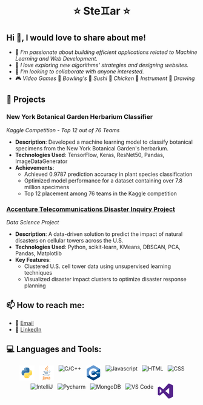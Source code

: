 <div id="header" align="center">
  <h1> 
     ⭐ Ste♊ar ⭐
  </h1>
</div>

## Hi 👋, I would love to share about me!
- 👩 *I'm passionate about building efficient applications related to Machine Learning and Web Development.*
- 🌺 *I love exploring new algorithms' strategies and designing websites.*
- 🌱 *I'm looking to collaborate with anyone interested.*
- 🎮 *Video Games* 🎳 *Bowling's* 🍣 *Sushi* 🍗 *Chicken* 🎹 *Instrument* 🎨 *Drawing*

## 🚀 Projects

### New York Botanical Garden Herbarium Classifier
*Kaggle Competition - Top 12 out of 76 Teams*

- **Description**: Developed a machine learning model to classify botanical specimens from the New York Botanical Garden's herbarium.
- **Technologies Used**: TensorFlow, Keras, ResNet50, Pandas, ImageDataGenerator
- **Achievements**:
  - Achieved 0.9787 prediction accuracy in plant species classification
  - Optimized model performance for a dataset containing over 7.8 million specimens
  - Top 12 placement among 76 teams in the Kaggle competition
   
### [Accenture Telecommunications Disaster Inquiry Project](https://github.com/crysstella/Telecommunications-Disaster-Inquiry.git)
*Data Science Project*

- **Description**: A data-driven solution to predict the impact of natural disasters on cellular towers across the U.S.
- **Technologies Used**: Python, scikit-learn, KMeans, DBSCAN, PCA, Pandas, Matplotlib
- **Key Features**:
  - Clustered U.S. cell tower data using unsupervised learning techniques
  - Visualized disaster impact clusters to optimize disaster response planning
    
## 📫 How to reach me: 
- 📧 [Email](mailto:stellar.nguyenvva@gmail.com)
- 🔗 [LinkedIn](https://www.linkedin.com/in/stelalrnguyenvvan/)

## 💻 Languages and Tools:
<p align="center">
    <img src="https://raw.githubusercontent.com/github/explore/80688e429a7d4ef2fca1e82350fe8e3517d3494d/topics/python/python.png" alt="Python" height="40" style="vertical-align:top; margin:4px">
    <img src="https://raw.githubusercontent.com/github/explore/80688e429a7d4ef2fca1e82350fe8e3517d3494d/topics/java/java.png" alt="Java" height="40" style="vertical-align:top; margin:4px">
    <img src="https://cdn.iconscout.com/icon/free/png-256/c-programming-569564.png" alt="C/C++" height="40" style="vertical-align:top; margin:4px">
    <img src="https://raw.githubusercontent.com/devicons/devicon/master/icons/cplusplus/cplusplus-original.svg" alt="C++" height="40" style="vertical-align:top; margin:4px">
    <img src="https://cdn.iconscout.com/icon/free/png-512/free-javascript-2038874-1720087.png?f=avif&w=256" alt="Javascript" height="40" style="vertical-align:top; margin:4px">
    <img src="https://www.w3.org/html/logo/downloads/HTML5_Logo_256.png" alt="HTML" height="40" style="vertical-align:top; margin:4px">
    <img src="https://cdn.icon-icons.com/icons2/2107/PNG/512/file_type_css_icon_130661.png" alt="CSS" height="40" style="vertical-align:top; margin:4px">
    <img src="https://upload.wikimedia.org/wikipedia/commons/9/9c/IntelliJ_IDEA_Icon.svg" alt="IntelliJ" height="40" style="vertical-align:top; margin:4px">
    <img src="https://upload.wikimedia.org/wikipedia/commons/1/1d/PyCharm_Icon.svg" alt="Pycharm" height="40" style="vertical-align:top; margin:4px">
    <img src="https://www.mongodb.com/assets/images/global/favicon.ico" alt="MongoDB" height="40" style="vertical-align:top; margin:4px">
    <img src="https://upload.wikimedia.org/wikipedia/commons/thumb/9/9a/Visual_Studio_Code_1.35_icon.svg/512px-Visual_Studio_Code_1.35_icon.svg.png" alt="VS Code" height="40" style="vertical-align:top; margin:4px">
    <img src="https://raw.githubusercontent.com/devicons/devicon/master/icons/visualstudio/visualstudio-plain.svg" alt="Visual Studio" height="40" style="vertical-align:top; margin:4px">
</p>

